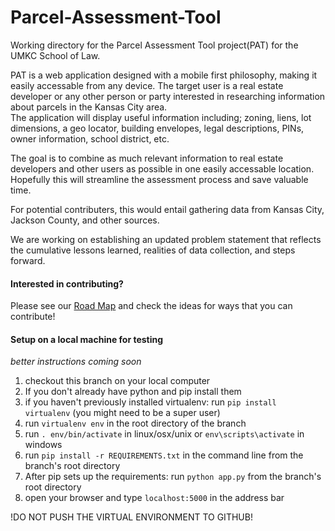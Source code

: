 # Parcel-Assessment-Tool

Working directory for the Parcel Assessment Tool project(PAT) for the UMKC School of Law.

PAT is a web application designed with a mobile first philosophy, making it easily accessable from any device. 
The target user is a real estate developer or any other person or party interested in researching information about parcels in the Kansas City area.  
The application will display useful information including; zoning, liens, lot dimensions, a geo locator, building envelopes, legal descriptions, PINs, owner information, school district, etc.  

The goal is to combine as much relevant information to real estate developers and other users
as possible in one easily accessable location.  Hopefully this will streamline the assessment process
and save valuable time.

For potential contributers, this would entail gathering data from Kansas City, Jackson County, and other sources.  

We are working on establishing an updated problem statement that reflects the cumulative lessons learned, realities of data collection, and steps forward.

#### Interested in contributing?
Please see our [Road Map](https://github.com/UMKC-Law/Parcel-Assessment-Tool/wiki/Road-Map) and check the ideas for ways that you can contribute!

#### Setup on a local machine for testing
_better instructions coming soon_

1. checkout this branch on your local computer
2. If you don't already have python and pip install them
3. if you haven't previously installed virtualenv: run `pip install virtualenv` (you might need to be a super user)
4. run `virtualenv env` in the root directory of the branch
5. run `. env/bin/activate` in linux/osx/unix or `env\scripts\activate` in windows
6. run `pip install -r REQUIREMENTS.txt` in the command line from the branch's root directory
7. After pip sets up the requirements: run `python app.py` from the branch's root directory
8. open your browser and type `localhost:5000` in the address bar

!DO NOT PUSH THE VIRTUAL ENVIRONMENT TO GITHUB!
